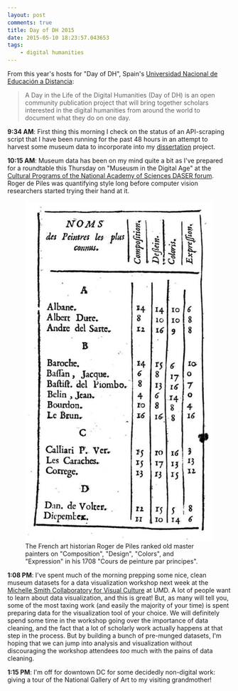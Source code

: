 ```yaml
---
layout: post
comments: true
title: Day of DH 2015
date: 2015-05-10 18:23:57.043653
tags:
    - digital humanities
---
```


From this year's hosts for "Day of DH", Spain's [Universidad Nacional de Educación a Distancia](http://dayofdh2015.uned.es/about):

>A Day in the Life of the Digital Humanities (Day of DH) is an open community publication project that will bring together scholars interested in the digital humanities from around the world to document what they do on one day.

**9:34 AM**: First thing this morning I check on the status of an API-scraping script that I have been running for the past 48 hours in an attempt to harvest some museum data to incorporate into my [dissertation](/dissertation) project.

**10:15 AM**: Museum data has been on my mind quite a bit as I've prepared for a roundtable this Thursday on "Museusm in the Digital Age" at the [Cultural Programs of the National Academy of Sciences DASER forum](http://www.cpnas.org/events/daser-052115.html). Roger de Piles was quantifying style long before computer vision researchers started trying their hand at it.

<figure>
<a href="https://archive.org/details/bub_gb_NlS7XHJ_tuYC"><img src="/assets/images-display/piles1708.jpg" /></a>
<figcaption>The French art historian Roger de Piles ranked old master painters on "Composition", "Design", "Colors", and "Expression" in his 1708 "Cours de peinture par principes".
</figcaption>
</figure>

**1:08 PM**: I've spent much of the morning prepping some nice, clean museum datasets for a data visualization workshop next week at the [Michelle Smith Collaboratory for Visual Culture](http://artinterp.org/wading-in-dah-water) at UMD. A lot of people want to learn about data visualization, and this is great! But, as many will tell you, some of the most taxing work (and easily the majority of your time) is spent preparing data for the visualization tool of your choice. We will definitely spend some time in the workshop going over the importance of data cleaning, and the fact that a lot of scholarly work actually happens at that step in the process. But by building a bunch of pre-munged datasets, I'm hoping that we can jump into analysis and visualization without discouraging the workshop attendees *too* much with the pains of data cleaning.

**1:15 PM**: I'm off for downtown DC for some decidedly non-digital work: giving a tour of the National Gallery of Art to my visiting grandmother!
